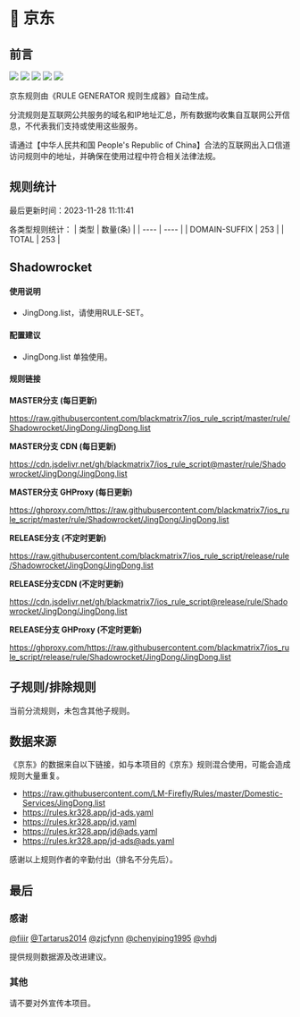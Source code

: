 # 🧸 京东

## 前言

![](https://shields.io/badge/-移除重复规则-ff69b4) ![](https://shields.io/badge/-DOMAIN与DOMAIN--SUFFIX合并-green) ![](https://shields.io/badge/-DOMAIN--SUFFIX间合并-critical) ![](https://shields.io/badge/-DOMAIN--SUFFIX与DOMAIN--KEYWORD合并-blue) ![](https://shields.io/badge/-IP--CIDR(6)合并-blueviolet) 

京东规则由《RULE GENERATOR 规则生成器》自动生成。

分流规则是互联网公共服务的域名和IP地址汇总，所有数据均收集自互联网公开信息，不代表我们支持或使用这些服务。

请通过【中华人民共和国 People's Republic of China】合法的互联网出入口信道访问规则中的地址，并确保在使用过程中符合相关法律法规。

## 规则统计

最后更新时间：2023-11-28 11:11:41

各类型规则统计：
| 类型 | 数量(条)  | 
| ---- | ----  |
| DOMAIN-SUFFIX | 253  | 
| TOTAL | 253  | 


## Shadowrocket 

#### 使用说明
- JingDong.list，请使用RULE-SET。

#### 配置建议
- JingDong.list 单独使用。

#### 规则链接
**MASTER分支 (每日更新)**

https://raw.githubusercontent.com/blackmatrix7/ios_rule_script/master/rule/Shadowrocket/JingDong/JingDong.list

**MASTER分支 CDN (每日更新)**

https://cdn.jsdelivr.net/gh/blackmatrix7/ios_rule_script@master/rule/Shadowrocket/JingDong/JingDong.list

**MASTER分支 GHProxy (每日更新)**

https://ghproxy.com/https://raw.githubusercontent.com/blackmatrix7/ios_rule_script/master/rule/Shadowrocket/JingDong/JingDong.list

**RELEASE分支 (不定时更新)**

https://raw.githubusercontent.com/blackmatrix7/ios_rule_script/release/rule/Shadowrocket/JingDong/JingDong.list

**RELEASE分支CDN (不定时更新)**

https://cdn.jsdelivr.net/gh/blackmatrix7/ios_rule_script@release/rule/Shadowrocket/JingDong/JingDong.list

**RELEASE分支 GHProxy (不定时更新)**

https://ghproxy.com/https://raw.githubusercontent.com/blackmatrix7/ios_rule_script/release/rule/Shadowrocket/JingDong/JingDong.list

## 子规则/排除规则


当前分流规则，未包含其他子规则。

## 数据来源

《京东》的数据来自以下链接，如与本项目的《京东》规则混合使用，可能会造成规则大量重复。

- https://raw.githubusercontent.com/LM-Firefly/Rules/master/Domestic-Services/JingDong.list
- https://rules.kr328.app/jd-ads.yaml
- https://rules.kr328.app/jd.yaml
- https://rules.kr328.app/jd@ads.yaml
- https://rules.kr328.app/jd-ads@ads.yaml


感谢以上规则作者的辛勤付出（排名不分先后）。

## 最后

### 感谢

[@fiiir](https://github.com/fiiir) [@Tartarus2014](https://github.com/Tartarus2014) [@zjcfynn](https://github.com/zjcfynn) [@chenyiping1995](https://github.com/chenyiping1995) [@vhdj](https://github.com/vhdj)

提供规则数据源及改进建议。

### 其他

请不要对外宣传本项目。